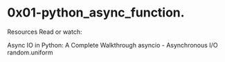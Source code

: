 # 0x01-python_async_function.
Resources
Read or watch:

Async IO in Python: A Complete Walkthrough
asyncio - Asynchronous I/O
random.uniform
